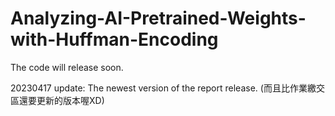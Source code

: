 # Analyzing-AI-Pretrained-Weights-with-Huffman-Encoding
The code will release soon.

20230417 update: The newest version of the report release.
(而且比作業繳交區還要更新的版本喔XD)
